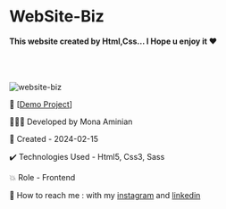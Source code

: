 # WebSite-Biz
 
**This website created by Html,Css... I Hope u enjoy it ❤**
<br></br>
<br></br>

![website-biz](https://github.com/Moniia/WebSite-Biz/assets/155805252/16282f27-e7ff-4d91-8fc7-7a3fee880987)


🔗 [[Demo Project](https://moniia.github.io/WebSite-Biz/)]

👩🏻‍💻 Developed by Mona Aminian

📆 Created - 2024-02-15

✔️ Technologies Used - Html5, Css3, Sass

💥 Role - Frontend

📲 How to reach me : with my [instagram](https://www.instagram.com/mona.aminian.web) and [linkedin](https://www.linkedin.com/in/mona-aminian-119427169)
